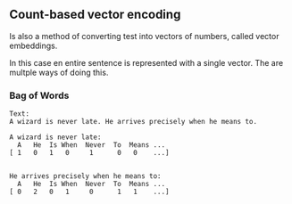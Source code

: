 ## Count-based vector encoding
Is also a method of converting test into vectors of numbers, called vector
embeddings. 

In this case en entire sentence is represented with a single vector. The are
multple ways of doing this. 

### Bag of Words

```
Text:
A wizard is never late. He arrives precisely when he means to.

A wizard is never late: 
  A   He  Is When  Never  To  Means ...
[ 1   0   1   0     1      0   0    ...]

                          
He arrives precisely when he means to: 
  A   He  Is When  Never  To  Means ...
[ 0   2   0   1     0      1   1    ...]

```
